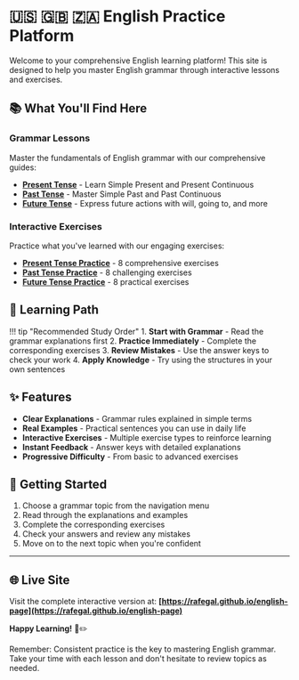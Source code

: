 # 🇺🇸 🇬🇧 🇿🇦 English Practice Platform

Welcome to your comprehensive English learning platform! This site is designed to help you master English grammar through interactive lessons and exercises.

## 📚 What You'll Find Here

### Grammar Lessons
Master the fundamentals of English grammar with our comprehensive guides:

- **[Present Tense](grammar/present-tense.md)** - Learn Simple Present and Present Continuous
- **[Past Tense](grammar/past-tense.md)** - Master Simple Past and Past Continuous  
- **[Future Tense](grammar/future-tense.md)** - Express future actions with will, going to, and more

### Interactive Exercises
Practice what you've learned with our engaging exercises:

- **[Present Tense Practice](exercises/present-tense-exercises.md)** - 8 comprehensive exercises
- **[Past Tense Practice](exercises/past-tense-exercises.md)** - 8 challenging exercises
- **[Future Tense Practice](exercises/future-tense-exercises.md)** - 8 practical exercises

## 🎯 Learning Path

!!! tip "Recommended Study Order"
    1. **Start with Grammar** - Read the grammar explanations first
    2. **Practice Immediately** - Complete the corresponding exercises
    3. **Review Mistakes** - Use the answer keys to check your work
    4. **Apply Knowledge** - Try using the structures in your own sentences

## ✨ Features

- **Clear Explanations** - Grammar rules explained in simple terms
- **Real Examples** - Practical sentences you can use in daily life
- **Interactive Exercises** - Multiple exercise types to reinforce learning
- **Instant Feedback** - Answer keys with detailed explanations
- **Progressive Difficulty** - From basic to advanced exercises

## 🚀 Getting Started

1. Choose a grammar topic from the navigation menu
2. Read through the explanations and examples
3. Complete the corresponding exercises
4. Check your answers and review any mistakes
5. Move on to the next topic when you're confident

---

## 🌐 Live Site

Visit the complete interactive version at: **[https://rafegal.github.io/english-page](https://rafegal.github.io/english-page)**

**Happy Learning!** 📖✏️

Remember: Consistent practice is the key to mastering English grammar. Take your time with each lesson and don't hesitate to review topics as needed.
